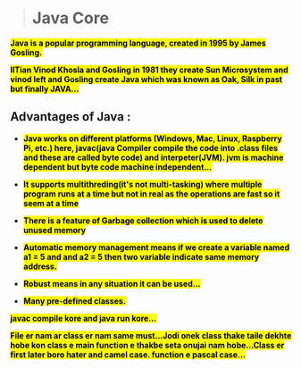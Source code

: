 > # Java Core

<b><mark>Java is a popular programming language, created in 1995 by James Gosling.</mark>

<mark>IITian Vinod Khosla and Gosling in 1981 they create Sun Microsystem and vinod left and Gosling create Java which was known as Oak, Silk in past but finally JAVA...</mark>

## Advantages of Java : 
* <mark> Java works on different platforms (Windows, Mac, Linux, Raspberry Pi, etc.)
here, javac(java Compiler compile the code into .class files and these are called byte code) and interpeter(JVM). jvm is machine dependent but byte code machine independent...</mark>
* <mark> It supports multithreding(it's not multi-tasking) where multiple program runs at a time but not in real as the operations are fast so it seem at a time</mark>

* <mark>There is a feature of Garbage collection which is used to delete unused memory</mark>


* <mark> Automatic memory management means if we create a variable named a1 = 5 and and a2 = 5 then two variable indicate same memory address. </mark>

* <mark>Robust means in any situation it can be used...</mark>

* <mark>Many pre-defined classes.</mark>


<mark>javac compile kore and java run kore...</mark>

<mark>File er nam ar class er nam same must...Jodi onek class thake taile dekhte hobe kon class e main function e thakbe seta onujai nam hobe...Class er first later boro hater and camel case.
function e pascal case...</mark>




